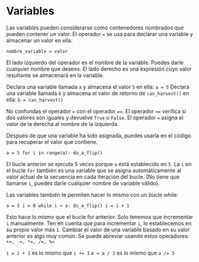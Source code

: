 # Variables
Las variables pueden considerarse como contenedores nombrados que pueden contener un valor.
El operador `=` se usa para declarar una variable y almacenar un valor en ella.

`nombre_variable = valor`

El lado izquierdo del operador es el nombre de la variable. Puedes darle cualquier nombre que desees.
El lado derecho es una expresión cuyo valor resultante se almacenará en la variable.

Declara una variable llamada `a` y almacena el valor `5` en ella:
`a = 5`
Declara una variable llamada `b` y almacena el valor de retorno de `can_harvest()` en ella:
`b = can_harvest()`

No confundas el operador `=` con el operador `==`.
El operador `==` verifica si dos valores son iguales y devuelve `True` o `False`.
El operador `=` asigna el valor de la derecha al nombre de la izquierda.

Después de que una variable ha sido asignada, puedes usarla en el código para recuperar el valor que contiene.

`a = 5
for i in range(a):
	do_a_flip()`

El bucle anterior se ejecuta 5 veces porque `a` está establecido en `5`.
La `i` en el bucle `for` también es una variable que se asigna automáticamente al valor actual de la secuencia en cada iteración del bucle. (No tiene que llamarse `i`, puedes darle cualquier nombre de variable válido).

Las variables también te permiten hacer lo mismo con un bucle while:

`a = 5
i = 0
while i < a:
	do_a_flip()
	i = i + 1`

Esto hace lo mismo que el bucle for anterior. Solo tenemos que incrementar `i` manualmente.
Ten en cuenta que para incrementar `i`, lo establecemos en su propio valor más `1`. Cambiar el valor de una variable basado en su valor anterior es algo muy común.
Se puede abreviar usando estos operadores: `+=, -=, *=, /=, %=`

`i = i + 1` es lo mismo que `i += 1`
`a = a / 3` es lo mismo que `a /= 3`
